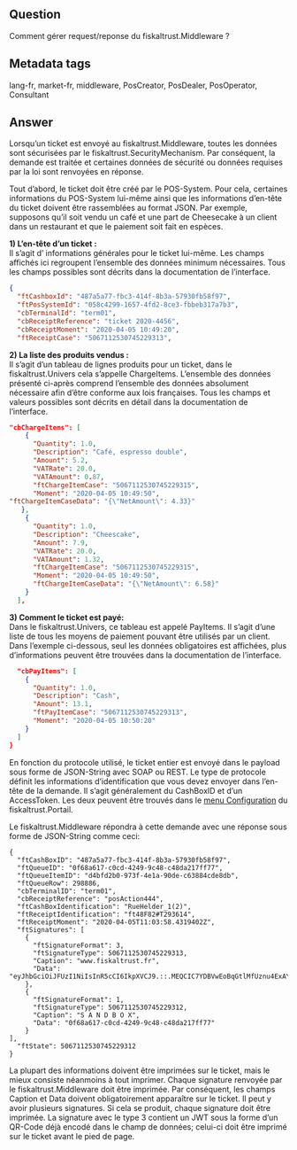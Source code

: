 ## Question
Comment gérer request/reponse du fiskaltrust.Middleware ?

## Metadata tags
lang-fr, market-fr, middleware, PosCreator, PosDealer, PosOperator, Consultant

## Answer
Lorsqu’un ticket est envoyé au fiskaltrust.Middleware, toutes les données sont sécurisées par le fiskaltrust.SecurityMechanism. Par conséquent, la demande est traitée et certaines données de sécurité ou données requises par la loi sont renvoyées en réponse.

Tout d’abord, le ticket doit être créé par le POS-System. Pour cela, certaines informations du POS-System lui-même ainsi que les informations d’en-tête du ticket doivent être rassemblées au format JSON. Par exemple, supposons qu’il soit vendu un café et une part de Cheesecake à un client dans un restaurant et que le paiement soit fait en espèces.

**1) L’en-tête d’un ticket :**<br>Il s’agit d’ informations générales pour le ticket lui-même. Les champs affichés ici regroupent l’ensemble des données minimum nécessaires. Tous les champs possibles sont décrits dans la documentation de l’interface.

```JSON
{
  "ftCashboxId": "487a5a77-fbc3-414f-8b3a-57930fb58f97",
  "ftPosSystemId": "058c4299-1657-4fd2-8ce3-fbbeb317a7b3",
  "cbTerminalId": "term01",
  "cbReceiptReference": "ticket 2020-4456",
  "cbReceiptMoment": "2020-04-05 10:49:20",
  "ftReceiptCase": "5067112530745229313",
```

**2) La liste des produits vendus :**<br>Il s’agit d’un tableau de lignes produits pour un ticket, dans le fiskaltrust.Univers cela s’appelle ChargeItems. L’ensemble des données présenté ci-après comprend l’ensemble des données absolument nécessaire afin d’être conforme aux lois françaises. Tous les champs et valeurs possibles sont décrits en détail dans la documentation de l’interface.

```JSON
"cbChargeItems": [
    {
      "Quantity": 1.0,
      "Description": "Café, espresso double",
      "Amount": 5.2,
      "VATRate": 20.0,
      "VATAmount": 0.87,
      "ftChargeItemCase": "5067112530745229315",
      "Moment": "2020-04-05 10:49:50",
"ftChargeItemCaseData": "{\"NetAmount\": 4.33}"
   },
    {
      "Quantity": 1.0,
      "Description": "Cheescake",
      "Amount": 7.9,
      "VATRate": 20.0,
      "VATAmount": 1.32,
      "ftChargeItemCase": "5067112530745229315",
      "Moment": "2020-04-05 10:49:50",
      "ftChargeItemCaseData": "{\"NetAmount\": 6.58}"
    }
  ],
```

**3) Comment le ticket est payé:**<br>Dans le fiskaltrust.Univers, ce tableau est appelé PayItems. Il s’agit d’une liste de tous les moyens de paiement pouvant être utilisés par un client. Dans l’exemple ci-dessous, seul les données obligatoires est affichées, plus d’informations peuvent être trouvées dans la documentation de l’interface.

```JSON
  "cbPayItems": [
    {
      "Quantity": 1.0,
      "Description": "Cash",
      "Amount": 13.1,
      "ftPayItemCase": "5067112530745229313",
      "Moment": "2020-04-05 10:50:20"
    }
  ]
}
```

En fonction du protocole utilisé, le ticket entier est envoyé dans le payload sous forme de JSON-String avec SOAP ou REST. Le type de protocole définit les informations d’identification que vous devez envoyer dans l’en-tête de la demande. Il s’agit généralement du CashBoxID et d’un AccessToken. Les deux peuvent être trouvés dans le [menu Configuration](https://portal.fiskaltrust.fr/CashBox) du fiskaltrust.Portail.

Le fiskaltrust.Middleware répondra à cette demande avec une réponse sous forme de JSON-String comme ceci:

```
{
  "ftCashBoxID": "487a5a77-fbc3-414f-8b3a-57930fb58f97",
  "ftQueueID": "0f68a617-c0cd-4249-9c48-c48da217ff77",
  "ftQueueItemID": "d4bfd2b0-973f-4e1a-90de-c63884cde8db",
  "ftQueueRow": 298886,
  "cbTerminalID": "term01",
  "cbReceiptReference": "posAction444",
  "ftCashBoxIdentification": "RueHelder_1(2)",
  "ftReceiptIdentification": "ft48F82#T293614",
  "ftReceiptMoment": "2020-04-05T11:03:58.4319402Z",
  "ftSignatures": [
    {
      "ftSignatureFormat": 3,
      "ftSignatureType": 5067112530745229313,
      "Caption": "www.fiskaltrust.fr",
      "Data": "eyJhbGciOiJFUzI1NiIsInR5cCI6IkpXVCJ9.::.MEQCIC7YDBVwEoBqGtlMfUznu4ExAYZ3t6qph5_nIJXuOelHAiBge_EPSeCirPma881ElrNvGf2sGYfCPo5nkYZujs1P4w"
    },
    {
      "ftSignatureFormat": 1,
      "ftSignatureType": 5067112530745229312,
      "Caption": "S A N D B O X",
      "Data": "0f68a617-c0cd-4249-9c48-c48da217ff77"
    }
],
  "ftState": 5067112530745229312
}
```
La plupart des informations doivent être imprimées sur le ticket, mais le mieux consiste néanmoins à tout imprimer. Chaque signature renvoyée par le fiskaltrust.Middleware doit être imprimée. Par conséquent, les champs Caption et Data doivent obligatoirement apparaître sur le ticket. Il peut y avoir plusieurs signatures. Si cela se produit, chaque signature doit être imprimée. La signature avec le type 3 contient un JWT sous la forme d’un QR-Code déjà encodé dans le champ de données; celui-ci doit être imprimé sur le ticket avant le pied de page.
